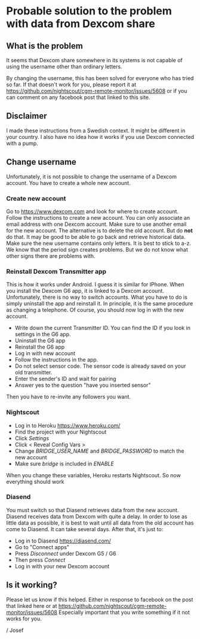 # Probable solution to the problem with data from Dexcom share

## What is the problem
It seems that Dexcom share somewhere in its systems is not capable of using the username other than ordinary letters.

By changing the username, this has been solved for everyone who has tried so far.
If that doesn't work for you, please report it at https://github.com/nightscout/cgm-remote-monitor/issues/5608 or if you can comment on any facebook post that linked to this site.

## Disclaimer 
I made these instructions from a Swedish context. It might be different in your country.
I also have no idea how it works if you use Dexcom connected with a pump. 

## Change username
Unfortunately, it is not possible to change the username of a Dexcom account. You have to create a whole new account.

### Create new account
Go to https://www.dexcom.com and look for where to create account.
Follow the instructions to create a new account. You can only associate an email address with one Dexcom account.
Make sure to use another email for the new account. The alternative is to delete the old account. But do **not** do that. It may be good to be able to go back and retrieve historical data.
Make sure the new username contains only letters. It is best to stick to a-z. We know that the period sign creates problems. But we do not know what other signs there are problems with.

### Reinstall Dexcom Transmitter app
This is how it works under Android. I guess it is similar for  IPhone.
When you install the Dexcom G6 app, it is linked to a Dexcom account. Unfortunately, there is no way to switch accounts. What you have to do is simply uninstall the app and reinstall it.
In principle, it is the same procedure as changing a telephone. 
Of course, you should now log in with the new account.
* Write down the current Transmitter ID. You can find the ID if you look in settings in the G6 app.
* Uninstall the G6 app
* Reinstall the G6 app
* Log in with new account
* Follow the instructions in the app.
* Do not select sensor code. The sensor code is already saved on your old transmitter.
* Enter the sender's ID and wait for pairing
* Answer yes to the question "have you inserted sensor"

Then you have to re-invite any followers you want.


### Nightscout
* Log in to Heroku https://www.heroku.com/
* Find the project with your Nightscout
* Click _Settings_
* Click < Reveal Config Vars >
* Change _BRIDGE_USER_NAME_ and _BRIDGE_PASSWORD_ to match the new account
* Make sure _bridge_ is included in _ENABLE_

When you change these variables, Heroku restarts Nightscout. So now everything should work

### Diasend
You must switch so that Diasend retrieves data from the new account.
Diasend receives data from Dexcom with quite a delay. In order to lose as little data as possible, it is best to wait until all data from the old account has come to Diasend. It can take several days.
After that, it's just to:
* Log in to Diasend https://diasend.com/
* Go to "Connect apps"
* Press _Disconnect_ under Dexcom G5 / G6
* Then press _Connect_
* Log in with your new Dexcom account

## Is it working?
Please let us know if this helped. Either in response to facebook on the post that linked here or at https://github.com/nightscout/cgm-remote-monitor/issues/5608
Especially important that you write something if it not works for you.

   / Josef